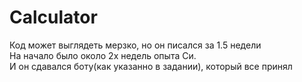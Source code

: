 # Calculator
Код может выглядеть мерзко, но он писался за 1.5 недели  
На начало было около 2х недель опыта Си.  
И он сдавался боту(как указанно в задании), который все принял